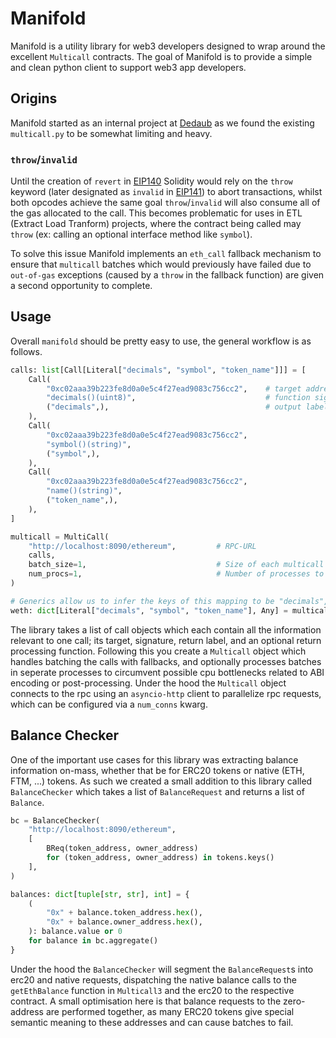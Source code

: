 # Manifold

Manifold is a utility library for web3 developers designed to wrap around the excellent `Multicall` contracts. The goal of Manifold is to provide a simple and clean python client to support web3 app developers.

## Origins

Manifold started as an internal project at [Dedaub](https://dedaub.com/) as we found the existing `multicall.py` to be somewhat limiting and heavy.

### `throw`/`invalid`

Until the creation of `revert` in [EIP140](https://github.com/ethereum/EIPs/blob/master/EIPS/eip-140.md) Solidity would rely on the `throw` keyword (later designated as `invalid` in [EIP141](https://github.com/ethereum/EIPs/blob/master/EIPS/eip-141.md)) to abort transactions, whilst both opcodes achieve the same goal `throw`/`invalid` will also consume all of the gas allocated to the call. This becomes problematic for uses in ETL (Extract Load Tranform) projects, where the contract being called may `throw` (ex: calling an optional interface method like `symbol`).

To solve this issue Manifold implements an `eth_call` fallback mechanism to ensure that `multicall` batches which would previously have failed due to `out-of-gas` exceptions (caused by a `throw` in the fallback function) are given a second opportunity to complete.

## Usage

Overall `manifold` should be pretty easy to use, the general workflow is as follows. 

```python
calls: list[Call[Literal["decimals", "symbol", "token_name"]]] = [
    Call(
        "0xc02aaa39b223fe8d0a0e5c4f27ead9083c756cc2",    # target address
        "decimals()(uint8)",                             # function signature (with optional return)
        ("decimals",),                                   # output label (used to identify the call, generally the func name and address)
    ),
    Call(
        "0xc02aaa39b223fe8d0a0e5c4f27ead9083c756cc2",
        "symbol()(string)",
        ("symbol",),
    ),
    Call(
        "0xc02aaa39b223fe8d0a0e5c4f27ead9083c756cc2",
        "name()(string)",
        ("token_name",),
    ),
]

multicall = MultiCall(
    "http://localhost:8090/ethereum",         # RPC-URL
    calls,                                    
    batch_size=1,                             # Size of each multicall batch
    num_procs=1,                              # Number of processes to use (multiprocessing)
)

# Generics allow us to infer the keys of this mapping to be "decimals", "symbol", or "token_name"
weth: dict[Literal["decimals", "symbol", "token_name"], Any] = multicall.aggregate() 
```

The library takes a list of call objects which each contain all the information relevant to one call; its target, signature, return label, and an optional return processing function. Following this you create a `Multicall` object which handles batching the calls with fallbacks, and optionally processes batches in seperate processes to circumvent possible cpu bottlenecks related to ABI encoding or post-processing. Under the hood the `Multicall` object connects to the rpc using an `asyncio-http` client to parallelize rpc requests, which can be configured via a `num_conns` kwarg.

## Balance Checker

One of the important use cases for this library was extracting balance information on-mass, whether that be for ERC20 tokens or native (ETH, FTM, ...) tokens. As such we created a small addition to this library called `BalanceChecker` which takes a list of `BalanceRequest` and returns a list of `Balance`.

```python
bc = BalanceChecker(
    "http://localhost:8090/ethereum",
    [
        BReq(token_address, owner_address)
        for (token_address, owner_address) in tokens.keys()
    ],
)

balances: dict[tuple[str, str], int] = {
    (
        "0x" + balance.token_address.hex(),
        "0x" + balance.owner_address.hex(),
    ): balance.value or 0
    for balance in bc.aggregate()
}
```

Under the hood the `BalanceChecker` will segment the `BalanceRequest`s into erc20 and native requests, dispatching the native balance calls to the `getEthBalance` function in `Multicall3` and the erc20 to the respective contract. A small optimisation here is that balance requests to the zero-address are performed together, as many ERC20 tokens give special semantic meaning to these addresses and can cause batches to fail.
